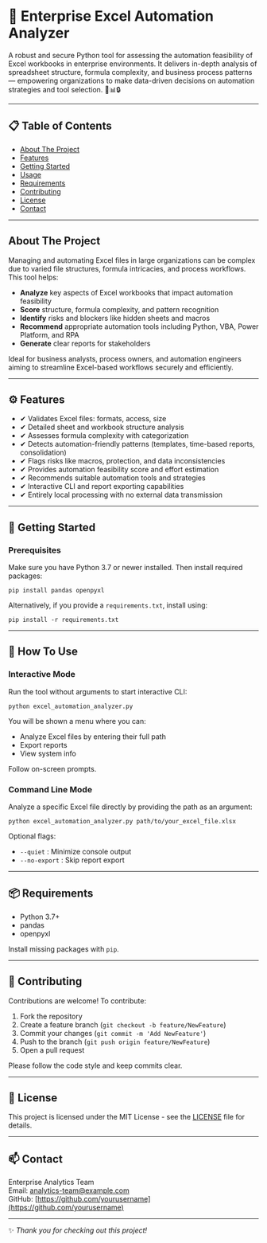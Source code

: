 # 🚀 Enterprise Excel Automation Analyzer

A robust and secure Python tool for assessing the automation feasibility of Excel workbooks in enterprise environments. It delivers in-depth analysis of spreadsheet structure, formula complexity, and business process patterns — empowering organizations to make data-driven decisions on automation strategies and tool selection. 💼📊🔒

---

## 📋 Table of Contents

- [About The Project](#about-the-project)  
- [Features](#⚙️-features)  
- [Getting Started](#🚀-getting-started)  
- [Usage](#🏃-how-to-use)  
- [Requirements](#📦-requirements)  
- [Contributing](#🤝-contributing)  
- [License](#📜-license)  
- [Contact](#📫-contact) 

---

## About The Project

Managing and automating Excel files in large organizations can be complex due to varied file structures, formula intricacies, and process workflows. This tool helps:

- **Analyze** key aspects of Excel workbooks that impact automation feasibility  
- **Score** structure, formula complexity, and pattern recognition  
- **Identify** risks and blockers like hidden sheets and macros  
- **Recommend** appropriate automation tools including Python, VBA, Power Platform, and RPA  
- **Generate** clear reports for stakeholders  

Ideal for business analysts, process owners, and automation engineers aiming to streamline Excel-based workflows securely and efficiently.

---

## ⚙️ Features

- ✔ Validates Excel files: formats, access, size  
- ✔ Detailed sheet and workbook structure analysis  
- ✔ Assesses formula complexity with categorization  
- ✔ Detects automation-friendly patterns (templates, time-based reports, consolidation)  
- ✔ Flags risks like macros, protection, and data inconsistencies  
- ✔ Provides automation feasibility score and effort estimation  
- ✔ Recommends suitable automation tools and strategies  
- ✔ Interactive CLI and report exporting capabilities  
- ✔ Entirely local processing with no external data transmission  

---

## 🚀 Getting Started

### Prerequisites

Make sure you have Python 3.7 or newer installed. Then install required packages:

```
pip install pandas openpyxl
```

Alternatively, if you provide a `requirements.txt`, install using:

```
pip install -r requirements.txt
```


---

## 🏃 How To Use

### Interactive Mode

Run the tool without arguments to start interactive CLI:

```
python excel_automation_analyzer.py
```


You will be shown a menu where you can:

- Analyze Excel files by entering their full path
- Export reports
- View system info

Follow on-screen prompts.

### Command Line Mode

Analyze a specific Excel file directly by providing the path as an argument:

```
python excel_automation_analyzer.py path/to/your_excel_file.xlsx
```


Optional flags:

- `--quiet` : Minimize console output  
- `--no-export` : Skip report export  

---

## 📦 Requirements

- Python 3.7+  
- pandas  
- openpyxl  

Install missing packages with `pip`.

---

## 🤝 Contributing

Contributions are welcome! To contribute:

1. Fork the repository  
2. Create a feature branch (`git checkout -b feature/NewFeature`)  
3. Commit your changes (`git commit -m 'Add NewFeature'`)  
4. Push to the branch (`git push origin feature/NewFeature`)  
5. Open a pull request  

Please follow the code style and keep commits clear.

---

## 📜 License

This project is licensed under the MIT License - see the [LICENSE](LICENSE) file for details.

---

## 📫 Contact

Enterprise Analytics Team  
Email: analytics-team@example.com  
GitHub: [https://github.com/yourusername](https://github.com/yourusername)  

---

✨ _Thank you for checking out this project!_
